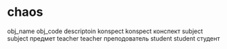 # chaos

obj_name                            obj_code            descriptoin 
 konspect                           konspect             конспект
 subject                            subject              предмет
 teacher                            teacher              преподователь
 student                            student              студент
